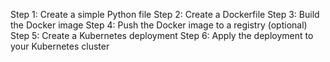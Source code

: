 Step 1: Create a simple Python file
Step 2: Create a Dockerfile
Step 3: Build the Docker image
Step 4: Push the Docker image to a registry (optional)
Step 5: Create a Kubernetes deployment
Step 6: Apply the deployment to your Kubernetes cluster
